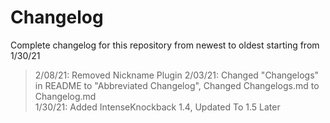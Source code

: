 # Changelog

Complete changelog for this repository from newest to oldest starting from 1/30/21

> 2/08/21: Removed Nickname Plugin
> 2/03/21: Changed "Changelogs" in README to "Abbreviated Changelog", Changed Changelogs.md to Changelog.md <br>
> 1/30/21: Added IntenseKnockback 1.4, Updated To 1.5 Later
